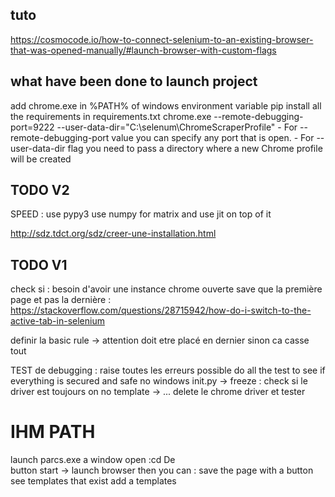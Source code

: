 ## tuto 
https://cosmocode.io/how-to-connect-selenium-to-an-existing-browser-that-was-opened-manually/#launch-browser-with-custom-flags

## what have been done to launch project
add chrome.exe in %PATH% of windows environment variable
pip install all the requirements in requirements.txt
chrome.exe --remote-debugging-port=9222 --user-data-dir="C:\selenum\ChromeScraperProfile"
    - For --remote-debugging-port value you can specify any port that is open.
    - For --user-data-dir flag you need to pass a directory where a new Chrome profile will be created

## TODO V2
SPEED :
use pypy3
use numpy for matrix and use jit on top of it

http://sdz.tdct.org/sdz/creer-une-installation.html

## TODO V1
check si : besoin d'avoir une instance chrome ouverte
save que la première page et pas la dernière : 
https://stackoverflow.com/questions/28715942/how-do-i-switch-to-the-active-tab-in-selenium

definir la basic rule -> attention doit etre placé en dernier sinon ca casse tout

TEST de debugging :
raise toutes les erreurs possible
do all the test to see if everything is secured and safe
no windows init.py -> freeze : check si le driver est toujours on
no template -> ...
delete le chrome driver et tester

# IHM PATH

launch parcs.exe
    a window open :cd De  
    button start -> launch browser
        then you can :
            save the page with a button
            see templates that exist 
            add a templates